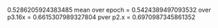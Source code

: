 0.5286205924383485
mean over epoch = 0.5424389497093532
over p3.16x = 0.6615307989327804
pver p2.x = 0.6970987345861352
